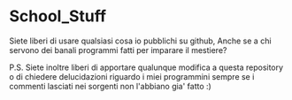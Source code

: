# School_Stuff
Siete liberi di usare qualsiasi cosa io pubblichi su github, Anche se a chi servono dei banali programmi fatti per imparare il mestiere?

P.S.
Siete inoltre liberi di apportare qualunque modifica a questa repository o di chiedere delucidazioni riguardo i miei programmini sempre se i commenti lasciati nei sorgenti non l'abbiano gia' fatto :)
